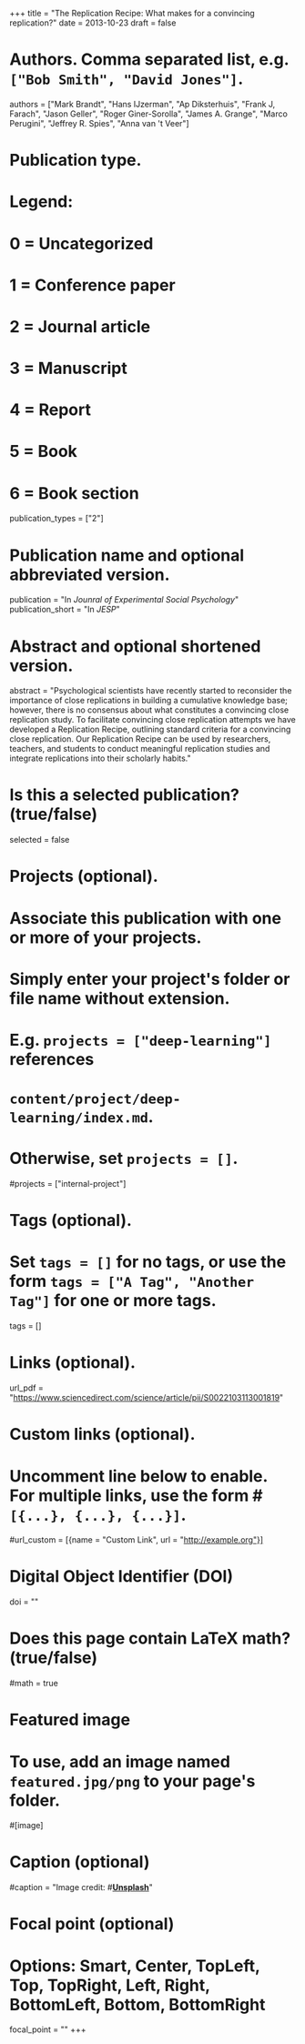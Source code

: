 +++
title = "The Replication Recipe: What makes for a convincing replication?"
date = 2013-10-23
draft = false

# Authors. Comma separated list, e.g. `["Bob Smith", "David Jones"]`.
authors = ["Mark Brandt", "Hans IJzerman", "Ap Diksterhuis", "Frank J, Farach", "Jason Geller", "Roger Giner-Sorolla", "James A. Grange", "Marco Perugini", "Jeffrey R. Spies", "Anna van 't Veer"]

# Publication type.
# Legend:
# 0 = Uncategorized
# 1 = Conference paper
# 2 = Journal article
# 3 = Manuscript
# 4 = Report
# 5 = Book
# 6 = Book section
publication_types = ["2"]

# Publication name and optional abbreviated version.
publication = "In *Jounral of Experimental Social Psychology*"
publication_short = "In *JESP*"

# Abstract and optional shortened version.
abstract = "Psychological scientists have recently started to reconsider the importance of close replications in building a cumulative knowledge base; however, there is no consensus about what constitutes a convincing close replication study. To facilitate convincing close replication attempts we have developed a Replication Recipe, outlining standard criteria for a convincing close replication. Our Replication Recipe can be used by researchers, teachers, and students to conduct meaningful replication studies and integrate replications into their scholarly habits."

# Is this a selected publication? (true/false)
selected = false

# Projects (optional).
#   Associate this publication with one or more of your projects.
#   Simply enter your project's folder or file name without extension.
#   E.g. `projects = ["deep-learning"]` references 
#   `content/project/deep-learning/index.md`.
#   Otherwise, set `projects = []`.
#projects = ["internal-project"]

# Tags (optional).
#   Set `tags = []` for no tags, or use the form `tags = ["A Tag", "Another Tag"]` for one or more tags.
tags = []

# Links (optional).
url_pdf = "https://www.sciencedirect.com/science/article/pii/S0022103113001819"

# Custom links (optional).
#   Uncomment line below to enable. For multiple links, use the form #`[{...}, {...}, {...}]`.
#url_custom = [{name = "Custom Link", url = "http://example.org"}]

# Digital Object Identifier (DOI)
doi = ""

# Does this page contain LaTeX math? (true/false)
#math = true

# Featured image
# To use, add an image named `featured.jpg/png` to your page's folder. 
#[image]
  # Caption (optional)
  #caption = "Image credit: #[**Unsplash**](https://unsplash.com/photos/pLCdAaMFLTE)"
  # Focal point (optional)
  # Options: Smart, Center, TopLeft, Top, TopRight, Left, Right, BottomLeft, Bottom, BottomRight
  focal_point = ""
+++
